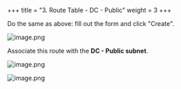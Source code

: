 +++
title = "3. Route Table - DC - Public"
weight = 3
+++


Do the same as above: fill out the form and click "Create".


![image.png](/images/004-iv-setup-vpc-dc-resources/16-623987-image.png)


Associate this route with the **DC - Public subnet**.


![image.png](/images/004-iv-setup-vpc-dc-resources/16-833201-image.png)


![image.png](/images/004-iv-setup-vpc-dc-resources/16-606226-image.png)


